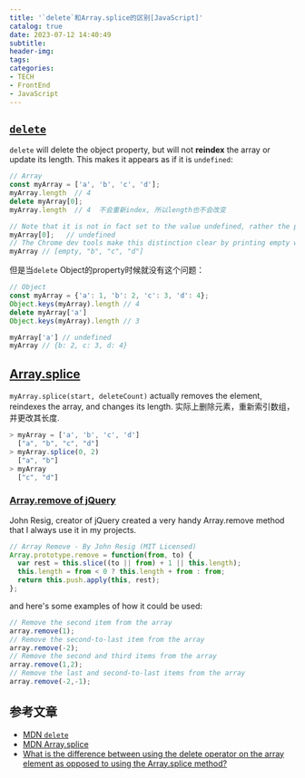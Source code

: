 ```yaml
---
title: '`delete`和Array.splice的区别[JavaScript]'
catalog: true
date: 2023-07-12 14:40:49
subtitle:
header-img:
tags:
categories:
- TECH
- FrontEnd
- JavaScript
---
```


## [`delete`](https://developer.mozilla.org/en-US/docs/Web/JavaScript/Reference/Operators/delete)

`delete` will delete the object property, but will not **reindex** the array or update its length. This makes it appears as if it is `undefined`:

```javascript
// Array
const myArray = ['a', 'b', 'c', 'd'];
myArray.length  // 4
delete myArray[0];
myArray.length  // 4  不会重新index, 所以length也不会改变

// Note that it is not in fact set to the value undefined, rather the property is removed from the array, making it appear undefined.
myArray[0];   // undefined
// The Chrome dev tools make this distinction clear by printing empty when logging the array.
myArray // [empty, "b", "c", "d"]
```

但是当`delete` Object的property时候就没有这个问题：

```javascript
// Object
const myArray = {'a': 1, 'b': 2, 'c': 3, 'd': 4};
Object.keys(myArray).length // 4
delete myArray['a']
Object.keys(myArray).length // 3

myArray['a'] // undefined
myArray // {b: 2, c: 3, d: 4}
```

## [Array.splice](https://developer.mozilla.org/en-US/docs/Web/JavaScript/Reference/Global_Objects/Array/splice)

`myArray.splice(start, deleteCount)` actually removes the element, reindexes the array, and changes its length.
实际上删除元素，重新索引数组，并更改其长度.

```javascript
> myArray = ['a', 'b', 'c', 'd']
  ["a", "b", "c", "d"]
> myArray.splice(0, 2)
  ["a", "b"]
> myArray
  ["c", "d"]
```

### [Array.remove of jQuery](https://developer.mozilla.org/en-US/docs/Web/JavaScript/Reference/Global_Objects/Array/splice)

John Resig, creator of jQuery created a very handy Array.remove method that I always use it in my projects.

```javascript
// Array Remove - By John Resig (MIT Licensed)
Array.prototype.remove = function(from, to) {
  var rest = this.slice((to || from) + 1 || this.length);
  this.length = from < 0 ? this.length + from : from;
  return this.push.apply(this, rest);
};
```

and here's some examples of how it could be used:

```javascript
// Remove the second item from the array
array.remove(1);
// Remove the second-to-last item from the array
array.remove(-2);
// Remove the second and third items from the array
array.remove(1,2);
// Remove the last and second-to-last items from the array
array.remove(-2,-1);
```

## 参考文章

- [MDN `delete`](https://developer.mozilla.org/en-US/docs/Web/JavaScript/Reference/Operators/delete)
- [MDN Array.splice](https://developer.mozilla.org/en-US/docs/Web/JavaScript/Reference/Global_Objects/Array/splice)
- [What is the difference between using the delete operator on the array element as opposed to using the Array.splice method?](https://stackoverflow.com/questions/500606/deleting-array-elements-in-javascript-delete-vs-splice)
